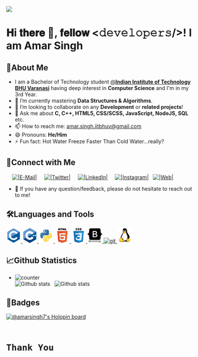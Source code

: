 
<a href="https://www.youtube.com/watch?v=dQw4w9WgXcQ"><img align="center" src="https://raw.githubusercontent.com/rodrigograca31/rodrigograca31/master/matrix.svg"></a>

# 𝐇i 𝐭𝐡𝐞𝐫𝐞 👋, 𝐟𝐞𝐥𝐥𝐨𝐰 <𝚍𝚎𝚟𝚎𝚕𝚘𝚙𝚎𝚛𝚜/>! I am **Amar Singh**
## 🐥**About Me**

- I am a Bachelor of Technology student [@**Indian Institute of Technology BHU Varanasi**](https://en.wikipedia.org/wiki/IIT_(BHU)_Varanasi) having deep interest in **Computer Science** and I'm in my 3rd Year.
- 🌱 I’m currently mastering **Data Structures & Algorithms**.
- 👯 I’m looking to collaborate on any **Development** or **related projects**!
- 💬 Ask me about **C, C++, HTML5, CSS/SCSS, JavaScript, NodeJS, SQL** etc.
- 📫 How to reach me: amar.singh.iitbhuv@gmail.com
- 😄 Pronouns: **He/Him**
- ⚡ Fun fact: Hot Water Freeze Faster Than Cold Water...really?

 
## 🤝**Connect with Me**                                           
&nbsp; &nbsp; <a href="mailto: amar.singh.iitbhuv@gmail.com" target= "_blank"><img align="center" src="http://fonts.gstatic.com/s/i/productlogos/gmail_round_2020q4/v1/web-96dp/logo_gmail_round_2020q4_color_2x_web_96dp.png" alt="|E-Mail|" height="24px" width="24px"/></a> &nbsp; &nbsp;             [<img align="center" alt="|Twitter|" width="22px" src="https://github.com/johan/svg-cleanups/blob/master/logos/twitter.svg" />](https://twitter.com/amar_singh17?s=20&t=Dd9tP-PMRU45oEdNJ-MOAA) &nbsp; &nbsp;            <a href="https://www.linkedin.com/in/amarsingh7/"><img align="center" src="https://raw.githubusercontent.com/yushi1007/yushi1007/main/images/linkedin.svg" alt="|LinkedIn|" width="21px"/></a>   &nbsp; &nbsp;     <a href="https://www.instagram.com/invites/contact/?i=1padv3usjt0xx&utm_content=kijs5ww"><img align="center" src="https://raw.githubusercontent.com/yushi1007/yushi1007/main/images/instagram.svg" alt="|Instagram|" width="21px"/></a>   &nbsp;     [<img align="center" alt="|Web|" width="39px" height="26px" src="https://betanews.com/wp-content/uploads/2019/01/chrome-dark-mode.jpg" />](https://github.com/amarsingh7)

<!-- <a href="https://yushi95.medium.com/"><img align="left" src="https://raw.githubusercontent.com/yushi1007/yushi1007/main/images/medium.svg" alt="Yu Shi | Medium" width="21px"/></a> -->
- 💬 If you have any question/feedback, please do not hesitate to reach out to me!


<!-- To show badges -->
<!-- ![](https://img.shields.io/badge/Code-React-informational?style=flat&logo=react&color=61DAFB) -->

## 🛠Languages and Tools

<a href="https://www.cprogramming.com/" target="_blank" rel="noreferrer"> <img src="https://raw.githubusercontent.com/devicons/devicon/master/icons/c/c-original.svg" alt="c" width="40" height="40"/> </a>  <a href="https://www.w3schools.com/cpp/" target="_blank" rel="noreferrer"> <img src="https://raw.githubusercontent.com/devicons/devicon/master/icons/cplusplus/cplusplus-original.svg" alt="cplusplus" width="40" height="40"/> </a>  <a href="https://www.python.org" target="_blank" rel="noreferrer"> <img src="https://raw.githubusercontent.com/devicons/devicon/master/icons/python/python-original.svg" alt="python" width="40" height="40"/> </a>  <a href="https://www.w3.org/html/" target="_blank" rel="noreferrer"> <img src="https://raw.githubusercontent.com/devicons/devicon/master/icons/html5/html5-original-wordmark.svg" alt="html5" width="40" height="40"/> </a> <a href="https://www.w3schools.com/css/" target="_blank" rel="noreferrer"> <img src="https://raw.githubusercontent.com/devicons/devicon/master/icons/css3/css3-original-wordmark.svg" alt="css3" width="40" height="40"/> </a> <a href="https://getbootstrap.com" target="_blank" rel="noreferrer"> 
<img src="https://raw.githubusercontent.com/devicons/devicon/master/icons/bootstrap/bootstrap-plain-wordmark.svg" alt="bootstrap" width="40" height="40"/> </a> <a href="https://git-scm.com/" target="_blank" rel="noreferrer"> <img src="https://www.vectorlogo.zone/logos/git-scm/git-scm-icon.svg" alt="git" width="40" height="40"/> </a> <a href="https://www.linux.org/" target="_blank" rel="noreferrer"> <img src="https://raw.githubusercontent.com/devicons/devicon/master/icons/linux/linux-original.svg" alt="linux" width="40" height="40"/> </a> </p>

## 📈Github Statistics  
- ![counter](https://enwnm8xkfql1qwk.m.pipedream.net) <br>
![Github stats](https://github-readme-stats.vercel.app/api?username=amarsingh7)&nbsp;&nbsp; ![Github stats](https://github-readme-stats.vercel.app/api/top-langs/?username=amarsingh7)

 
## 🎁Badges
[![@amarsingh7's Holopin board](https://holopin.me/amarsingh7)](https://holopin.io/@amarsingh7)
<br>
<br>

# `Thank You`
 
